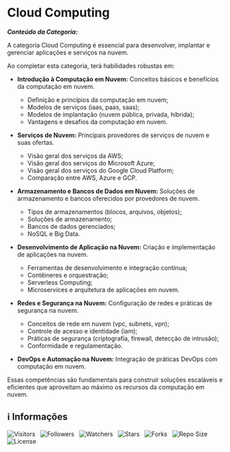 <!-- Título -->
# Cloud Computing

***Conteúdo da Categoria:***

A categoria Cloud Computing é essencial para desenvolver, implantar e gerenciar aplicações e serviços na nuvem.

Ao completar esta categoria, terá habilidades robustas em:

* **Introdução à Computação em Nuvem:** Conceitos básicos e benefícios da computação em nuvem.
  * Definição e princípios da computação em nuvem;
  * Modelos de serviços (iaas, paas, saas);
  * Modelos de implantação (nuvem pública, privada, híbrida);
  * Vantagens e desafios da computação em nuvem.

* **Serviços de Nuvem:** Principais provedores de serviços de nuvem e suas ofertas.
  * Visão geral dos serviços da AWS;
  * Visão geral dos serviços do Microsoft Azure;
  * Visão geral dos serviços do Google Cloud Platform;
  * Comparação entre AWS, Azure e GCP.

* **Armazenamento e Bancos de Dados em Nuvem:** Soluções de armazenamento e bancos oferecidos por provedores de nuvem.
  * Tipos de armazenamentos (blocos, arquivos, objetos);
  * Soluções de armazenamento;
  * Bancos de dados gerenciados;
  * NoSQL e Big Data.

* **Desenvolvimento de Aplicação na Nuvem:** Criação e implementação de aplicações na nuvem.
  * Ferramentas de desenvolvimento e integração contínua;
  * Contêineres e orquestração;
  * Serverless Computing;
  * Microservices e arquitetura de aplicações em nuvem.

* **Redes e Segurança na Nuvem:** Configuração de redes e práticas de segurança na nuvem.
  * Conceitos de rede em nuvem (vpc, subnets, vpn);
  * Controle de acesso e identidade (iam);
  * Práticas de segurança (criptografia, firewall, detecção de intrusão);
  * Conformidade e regulamentação.

* **DevOps e Automação na Nuvem:** Integração de práticas DevOps com computação em nuvem.

Essas competências são fundamentais para construir soluções escaláveis e eficientes que aproveitam ao máximo os recursos da computação em nuvem.

<!-- Informações -->
## &#8505; Informações

![Visitors](https://api.visitorbadge.io/api/visitors?path=Devsgeeknerd%2Fcat-clo-com&label=Visitantes&labelColor=%23700070&labelStyle=none&countColor=%23000fff&style=plastic&color=%23ffffff "Total de Visitantes")
&nbsp;
![Followers](https://img.shields.io/github/followers/Devsgeeknerd?style=p&label=Seguidores&labelColor=800080&color=000fff "Total de Seguidores")
&nbsp;
![Watchers](https://img.shields.io/github/watchers/Devsgeeknerd/cat-clo-com?style=p&label=Observadores&labelColor=800080&color=000fff "Total de Observadores")
&nbsp;
![Stars](https://img.shields.io/github/stars/Devsgeeknerd/cat-clo-com?style=p&label=Estrelas&labelColor=800080&color=000fff "Total de Estrelas")
&nbsp;
![Forks](https://img.shields.io/github/forks/Devsgeeknerd/cat-clo-com?style=p&label=Bifurcações&labelColor=800080&color=000fff "Total de Bifurcações")
&nbsp;
![Repo Size](https://img.shields.io/github/repo-size/Devsgeeknerd/cat-clo-com?style=p&label=Tamanho&labelColor=800080&color=000fff "Tamanho do Repositório")
&nbsp;
![License](https://img.shields.io/github/license/Devsgeeknerd/cat-clo-com?style=p&label=Licença&labelColor=800080&color=000fff "Licença do Repositório")
